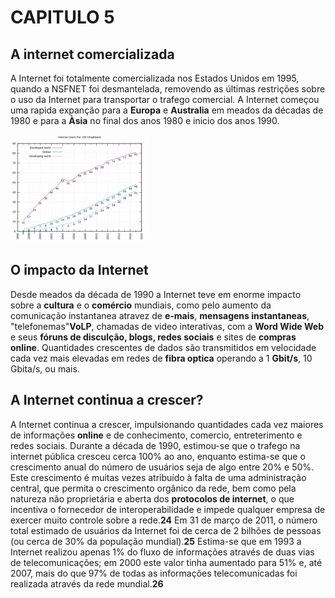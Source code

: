 # CAPITULO 5

<h2> A internet comercializada</h2>

A Internet foi totalmente comercializada nos Estados Unidos em 1995, quando a NSFNET foi desmantelada, removendo as últimas restrições sobre o uso da Internet para transportar o trafego comercial. A Internet começou uma rapida expanção para a <b>Europa</b> e <b>Australia</b> em meados da décadas de 1980 e para a <b>Àsia</b> no final dos anos 1980 e inicio dos anos 1990.

<img src="imagem1cap5.jpeg">

<h2>O impacto da Internet</h2>

Desde meados da década de 1990 a Internet teve em enorme impacto sobre a <b>cultura</b> e o <b>comércio</b> mundiais, como pelo aumento da comunicação instantanea atravez de <b>e-mais</b>, <b>mensagens instantaneas</b>, "telefonemas"<b>VoLP</b>, chamadas de video interativas, com a <b>Word Wide Web</b> e seus <b>fóruns de disculção, blogs, redes sociais</b> e sites de <b> compras online</b>. Quantidades crescentes de dados são transmitidos em velocidade cada vez mais elevadas em redes de <b>fibra optica</b> operando a 1 <b>Gbit/s</b>, 10 Gbita/s, ou mais.

<h2>A Internet continua a crescer?</h2>

A Internet continua a crescer, impulsionando quantidades cada vez maiores de informações <b>online</b> e de conhecimento, comercio, entreterimento e redes sociais. Durante a década de 1990, estimou-se que o trafego na internet pública cresceu cerca 100% ao ano, enquanto estima-se que o crescimento anual do número de usuários seja de algo entre 20% e 50%. Este
 crescimento é muitas vezes atribuído à falta de uma administração central, que permita o crescimento orgânico da rede, bem como pela natureza não proprietária e aberta dos <b>protocolos de internet</b>, o que incentiva o fornecedor de interoperabilidade e impede qualquer empresa de
 exercer muito controle sobre a rede.<b>24</b> Em 31 de março de 2011, o número total estimado de
 usuários da Internet foi de cerca de 2 bilhões de pessoas (ou cerca de 30% da população
 mundial).<b>25</b> Estima-se que em 1993 a Internet realizou apenas 1% do fluxo de informações
 através de duas vias de telecomunicações; em 2000 este valor tinha aumentado para 51% e, até
 2007, mais do que 97% de todas as informações telecomunicadas foi realizada através da rede
 mundial.<b>26</b>